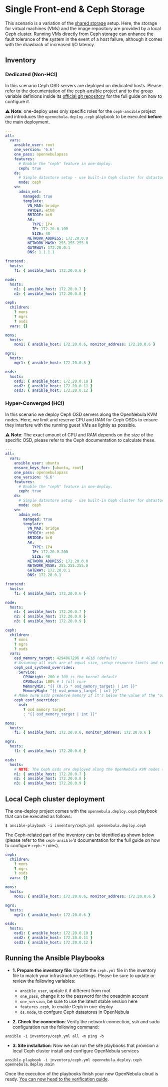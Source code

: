 # Single Front-end & Ceph Storage

This scenario is a variation of the [shared storage](https://github.com/OpenNebula/one-deploy/wiki/arch_single_shared/) setup. Here, the storage for virtual machines (VMs) and the image repository are provided by a local Ceph cluster. Running VMs directly from Ceph storage can enhance the fault tolerance of the system in the event of a host failure, although it comes with the drawback of increased I/O latency.

## Inventory

### Dedicated (Non-HCI)

In this scenario Ceph OSD servers are deployed on dedicated hosts. Please refer to the documentation of the [ceph-ansible](https://docs.ceph.com/projects/ceph-ansible/en/latest/) project and to the group variable definions inside its [official git repository](https://github.com/ceph/ceph-ansible/tree/main/group_vars) for the full guide on how to configure it.

:warning: **Note**: one-deploy uses only specific roles for the `ceph-ansible` project and introduces the `opennebula.deploy.ceph` playbook to be executed **before** the main deployment.

```yaml
---
all:
  vars:
    ansible_user: root
    one_version: '6.6'
    one_pass: opennebulapass
    features:
      # Enable the "ceph" feature in one-deploy.
      ceph: true
    ds:
      # Simple datastore setup - use built-in Ceph cluster for datastores 0 (system) and 1 (images).
      mode: ceph
    vn:
      admin_net:
        managed: true
        template:
          VN_MAD: bridge
          PHYDEV: eth0
          BRIDGE: br0
          AR:
            TYPE: IP4
            IP: 172.20.0.100
            SIZE: 48
          NETWORK_ADDRESS: 172.20.0.0
          NETWORK_MASK: 255.255.255.0
          GATEWAY: 172.20.0.1
          DNS: 1.1.1.1

frontend:
  hosts:
    f1: { ansible_host: 172.20.0.6 }

node:
  hosts:
    n1: { ansible_host: 172.20.0.7 }
    n2: { ansible_host: 172.20.0.8 }

ceph:
  children:
    ? mons
    ? mgrs
    ? osds
  vars: {}

mons:
  hosts:
    mon1: { ansible_host: 172.20.0.6, monitor_address: 172.20.0.6 }

mgrs:
  hosts:
    mgr1: { ansible_host: 172.20.0.6 }

osds:
  hosts:
    osd1: { ansible_host: 172.20.0.10 }
    osd2: { ansible_host: 172.20.0.11 }
    osd3: { ansible_host: 172.20.0.12 }
```

### Hyper-Converged (HCI)

In this scenario we deploy Ceph OSD servers along the OpenNebula KVM nodes. Here, we limit and reserve CPU and RAM for Ceph OSDs to ensure
they interfere with the running guest VMs as lightly as possible.

:warning: **Note**: The exact amount of CPU and RAM depends on the size of the specific OSD, please refer to the Ceph documentation to calculate these.

```yaml
---
all:
  vars:
    ansible_user: ubuntu
    ensure_keys_for: [ubuntu, root]
    one_pass: opennebulapass
    one_version: '6.6'
    features:
      # Enable the "ceph" feature in one-deploy.
      ceph: true
    ds:
      # Simple datastore setup - use built-in Ceph cluster for datastores 0 (system) and 1 (images).
      mode: ceph
    vn:
      admin_net:
        managed: true
        template:
          VN_MAD: bridge
          PHYDEV: eth0
          BRIDGE: br0
          AR:
            TYPE: IP4
            IP: 172.20.0.200
            SIZE: 48
          NETWORK_ADDRESS: 172.20.0.0
          NETWORK_MASK: 255.255.255.0
          GATEWAY: 172.20.0.1
          DNS: 172.20.0.1

frontend:
  hosts:
    f1: { ansible_host: 172.20.0.6 }

node:
  hosts:
    n1: { ansible_host: 172.20.0.7 }
    n2: { ansible_host: 172.20.0.8 }
    n3: { ansible_host: 172.20.0.9 }

ceph:
  children:
    ? mons
    ? mgrs
    ? osds
  vars:
    osd_memory_target: 4294967296 # 4GiB (default)
    # Assuming all osds are of equal size, setup resource limits and reservations for all osd systemd services.
    ceph_osd_systemd_overrides:
      Service:
        CPUWeight: 200 # 100 is the kernel default
        CPUQuota: 100% # 1 full core
        MemoryMin: "{{ (0.75 * osd_memory_target) | int }}"
        MemoryHigh: "{{ osd_memory_target | int }}"
    # Make sure osds preserve memory if it's below the value of the "osd_memory_target" fact.
    ceph_conf_overrides:
      osd:
        ? osd memory target
        : "{{ osd_memory_target | int }}"

mons:
  hosts:
    f1: { ansible_host: 172.20.0.6, monitor_address: 172.20.0.6 }

mgrs:
  hosts:
    f1: { ansible_host: 172.20.0.6 }

osds:
  hosts:
    # NOTE: The Ceph osds are deployed along the OpenNebula KVM nodes (HCI setup).
    n1: { ansible_host: 172.20.0.7 }
    n2: { ansible_host: 172.20.0.8 }
    n3: { ansible_host: 172.20.0.9 }
```

## Local Ceph cluster deployment

The one-deploy project comes with the `opennebula.deploy.ceph` playbook that can be executed as follows:

```shell
$ ansible-playbook -i inventory/ceph.yml opennebula.deploy.ceph
```

The Ceph-related part of the inventory can be identfied as shown below (please refer to the `ceph-ansible`'s documentation for the full guide on how to configure `ceph-*` roles).

```yaml
ceph:
  children:
    ? mons
    ? mgrs
    ? osds
  vars: {}

mons:
  hosts:
    mon1: { ansible_host: 172.20.0.6, monitor_address: 172.20.0.6 }

mgrs:
  hosts:
    mgr1: { ansible_host: 172.20.0.6 }

osds:
  hosts:
    osd1: { ansible_host: 172.20.0.10 }
    osd2: { ansible_host: 172.20.0.11 }
    osd3: { ansible_host: 172.20.0.12 }
```

## Running the Ansible Playbooks

* **1. Prepare the inventory file**: Update the `ceph.yml` file in the inventory file to match your infrastructure settings. Please be sure to update or review the following variables:
  - `ansible_user`, update it if different from root
  - `one_pass`, change it to the password for the oneadmin account
  - `one_version`, be sure to use the latest stable version here
  - `features.ceph`, to enable Ceph in one-deploy
  - `ds.mode`, to confgure Ceph datastores in OpenNebula

* **2. Check the connection**: Verify the network connection, ssh and sudo configuration run the following command:
```shell
ansible -i inventory/ceph.yml all -m ping -b
```
* **3. Site installation**: Now we can run the site playbooks that provision a local Ceph cluster install and configure OpenNebula services
```shell
ansible-playbook -i inventory/ceph.yml opennebula.deploy.ceph opennebula.deploy.main
```
Once the execution of the playbooks finish your new OpenNebula cloud is ready. [You can now head to the verification guide](sys_verify).
